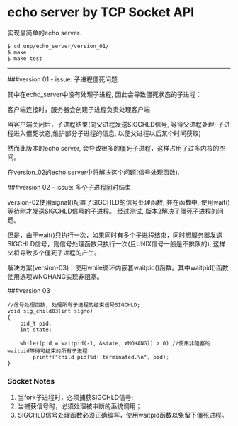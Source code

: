 echo server by TCP Socket API
====

实现最简单的echo server.

    $ cd unp/echo_server/version_01/
    $ make
    $ make test

----

###version 01 - issue: 子进程僵死问题

其中在echo_server中没有处理子进程, 因此会导致僵死状态的子进程：

客户端连接时，服务器会创建子进程负责处理客户端

当客户端关闭后，子进程结束(向父进程发送SIGCHLD信号, 等待父进程处理; 子进程进入僵死状态,维护部分子进程的信息, 以便父进程以后某个时间获取)

然而此版本的echo server, 会导致很多的僵死子进程，这样占用了过多内核的空间。

在version_02的echo server中将解决这个问题(信号处理函数).

###version 02 - issue: 多个子进程同时结束

version-02使用signal()配置了SIGCHLD的信号处理函数, 并在函数中, 使用wait()等待刚才发送SIGCHLD信号的子进程。
经过测试, 版本2解决了僵死子进程的问题。

但是，由于wait()只执行一次，如果同时有多个子进程结束，同时想服务器发送SIGCHLD信号，则信号处理函数只执行一次(且UNIX信号一般是不排队的), 这样又将导致多个僵死子进程的产生。

解决方案(version-03)：使用while循环内嵌套waitpid()函数。其中waitpid()函数使用选项WNOHANG实现非阻塞。

###version 03

    //信号处理函数, 处理所有子进程的结束信号SIGCHLD;
    void sig_child03(int signo)
    {
        pid_t pid;
        int state;

        while((pid = waitpid(-1, &state, WNOHANG)) > 0)	//使用非阻塞的waitpid等待可结束的所有子进程
            printf("child pid[%d] terminated.\n", pid);
    }

### Socket Notes
1. 当fork子进程时，必须捕获SIGCHLD信号;
2. 当捕获信号时，必须处理被中断的系统调用；
3. SIGCHLD信号处理函数必须正确编写，使用waitpid函数以免留下僵死进程。
